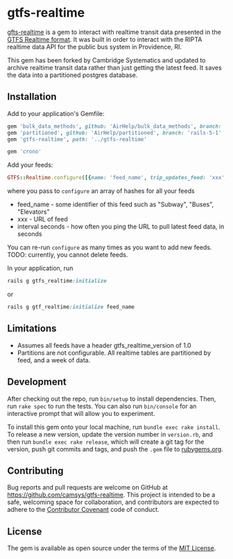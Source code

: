 # gtfs-realtime

[gfts-realtime](https://github.com/rofreg/gtfs-realtime) is a gem to interact with realtime transit data presented in the [GTFS Realtime format](https://developers.google.com/transit/gtfs-realtime/). It was built in order to interact with the RIPTA realtime data API for the public bus system in Providence, RI.

This gem has been forked by Cambridge Systematics and updated to archive realtime transit data rather than just getting the latest feed. It saves the data into a partitioned postgres database.

## Installation

Add to your application's Gemfile:
```ruby
gem 'bulk_data_methods', github: 'AirHelp/bulk_data_methods', branch: 'rails5'
gem 'partitioned', github: 'AirHelp/partitioned', branch: 'rails-5-1'
gem 'gtfs-realtime', path: '../gtfs-realtime'

gem 'crono'
```

Add your feeds:
```ruby
GTFS::Realtime.configure([{name: 'feed_name', trip_updates_feed: 'xxx', vehicle_positions_feed: 'xxx', service_alerts_feed: 'xxx', interval_seconds: '###'}])
```

where you pass to `configure` an array of hashes for all your feeds
* feed_name - some identifier of this feed such as "Subway", "Buses", "Elevators"
* xxx - URL of feed
* interval seconds - how often you ping the URL to pull latest feed data, in seconds

You can re-run `configure` as many times as you want to add new feeds. TODO: currently, you cannot delete feeds.

In your application, run
```ruby
rails g gtfs_realtime:initialize
```
or
```ruby
rails g gtf_realtime:initialize feed_name
```
## Limitations

* Assumes all feeds have a header gtfs_realtime_version of 1.0
* Partitions are not configurable. All realtime tables are partitioned by feed, and a week of data.

## Development

After checking out the repo, run `bin/setup` to install dependencies. Then, run `rake spec` to run the tests. You can also run `bin/console` for an interactive prompt that will allow you to experiment.

To install this gem onto your local machine, run `bundle exec rake install`. To release a new version, update the version number in `version.rb`, and then run `bundle exec rake release`, which will create a git tag for the version, push git commits and tags, and push the `.gem` file to [rubygems.org](https://rubygems.org).

## Contributing

Bug reports and pull requests are welcome on GitHub at https://github.com/camsys/gtfs-realtime. This project is intended to be a safe, welcoming space for collaboration, and contributors are expected to adhere to the [Contributor Covenant](http://contributor-covenant.org) code of conduct.

## License

The gem is available as open source under the terms of the [MIT License](http://opensource.org/licenses/MIT).
